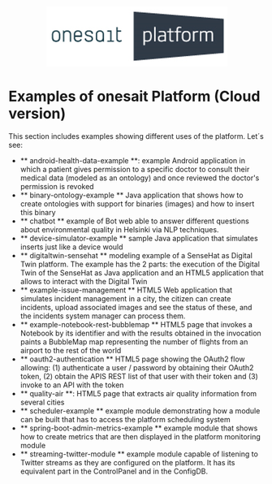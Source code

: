 <p align="center">
  <a src='https://www.onesaitplatform.com/'>
    <img src='../../resources/images/onesait-platform-logo.png'/>
  </a>
</p>

# Examples of onesait Platform (Cloud version)

This section includes examples showing different uses of the platform.
Let´s see:

* ** android-health-data-example **: example Android application in which a patient gives permission to a specific doctor to consult their medical data (modeled as an ontology) and once reviewed the doctor's permission is revoked
* ** binary-ontology-example ** Java application that shows how to create ontologies with support for binaries (images) and how to insert this binary
* ** chatbot ** example of Bot web able to answer different questions about environmental quality in Helsinki via NLP techniques.
* ** device-simulator-example ** sample Java application that simulates inserts just like a device would
* ** digitaltwin-sensehat ** modeling example of a SenseHat as Digital Twin platform. The example has the 2 parts: the execution of the Digital Twin of the SenseHat as Java application and an HTML5 application that allows to interact with the Digital Twin
* ** example-issue-management ** HTML5 Web application that simulates incident management in a city, the citizen can create incidents, upload associated images and see the status of these, and the incidents system manager can process them.
* ** example-notebook-rest-bubblemap ** HTML5 page that invokes a Notebook by its identifier and with the results obtained in the invocation paints a BubbleMap map representing the number of flights from an airport to the rest of the world
* ** oauth2-authentication ** HTML5 page showing the OAuth2 flow allowing: (1) authenticate a user / password by obtaining their OAuth2 token, (2) obtain the APIS REST list of that user with their token and (3) invoke to an API with the token
* ** quality-air **: HTML5 page that extracts air quality information from several cities
* ** scheduler-example ** example module demonstrating how a module can be built that has to access the platform scheduling system
* ** spring-boot-admin-metrics-example ** example module that shows how to create metrics that are then displayed in the platform monitoring module
* ** streaming-twitter-module ** example module capable of listening to Twitter streams as they are configured on the platform. It has its equivalent part in the ControlPanel and in the ConfigDB.

